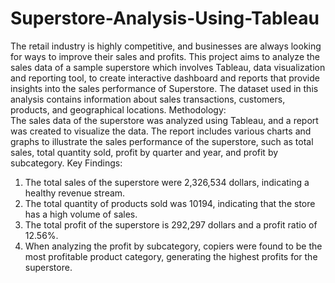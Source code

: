 # Superstore-Analysis-Using-Tableau


The retail industry is highly competitive, and businesses are always looking for ways to 
improve their sales and profits. This project aims to analyze the sales data of a sample 
superstore which involves Tableau, data visualization and reporting tool, to create interactive 
dashboard and reports that provide insights into the sales performance of Superstore. 
The dataset used in this analysis contains information about sales transactions, customers, 
products, and geographical locations. 
Methodology:  
The sales data of the superstore was analyzed using Tableau, and a report was created to 
visualize the data. The report includes various charts and graphs to illustrate the sales 
performance of the superstore, such as total sales, total quantity sold, profit by quarter and 
year, and profit by subcategory. 
Key Findings:  
1. The total sales of the superstore were 2,326,534 dollars, indicating a healthy revenue 
stream. 
2. The total quantity of products sold was 10194, indicating that the store has a high volume 
of sales. 
3. The total profit of the superstore is 292,297 dollars and a profit ratio of 12.56%. 
4. When analyzing the profit by subcategory, copiers were found to be the most profitable 
product category, generating the highest profits for the superstore. 
